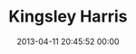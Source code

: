 ---
title: "Kingsley Harris"
date: 2013-04-11 20:45:52 00:00
permalink: /kingsley
twitter: "kingsleyharris"
likes: [1545,1784,1574,25,48,1785,1786,1787,1758,1796,1803,1804,1806,1810,1838,1844,1877,1893,1918,1919,1924,1962,1981,2045]
id: 1926
gravatar: "http://www.gravatar.com/avatar/9d612bcb9df0e0aed55bec912d0f4bee"
---